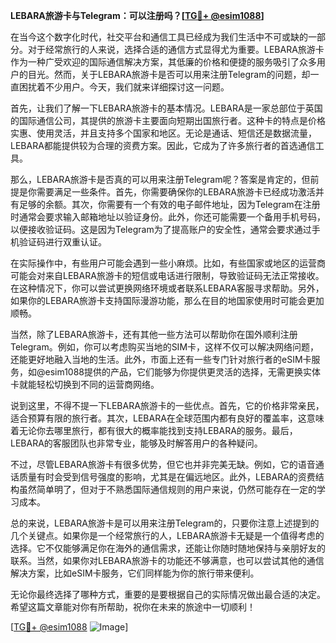 **LEBARA旅游卡与Telegram：可以注册吗？[[TG💪+ @esim1088](https://t.me/s/esim1088)]**

在当今这个数字化时代，社交平台和通信工具已经成为我们生活中不可或缺的一部分。对于经常旅行的人来说，选择合适的通信方式显得尤为重要。LEBARA旅游卡作为一种广受欢迎的国际通信解决方案，其低廉的价格和便捷的服务吸引了众多用户的目光。然而，关于LEBARA旅游卡是否可以用来注册Telegram的问题，却一直困扰着不少用户。今天，我们就来详细探讨这一问题。

首先，让我们了解一下LEBARA旅游卡的基本情况。LEBARA是一家总部位于英国的国际通信公司，其提供的旅游卡主要面向短期出国旅行者。这种卡的特点是价格实惠、使用灵活，并且支持多个国家和地区。无论是通话、短信还是数据流量，LEBARA都能提供较为合理的资费方案。因此，它成为了许多旅行者的首选通信工具。

那么，LEBARA旅游卡是否真的可以用来注册Telegram呢？答案是肯定的，但前提是你需要满足一些条件。首先，你需要确保你的LEBARA旅游卡已经成功激活并有足够的余额。其次，你需要有一个有效的电子邮件地址，因为Telegram在注册时通常会要求输入邮箱地址以验证身份。此外，你还可能需要一个备用手机号码，以便接收验证码。这是因为Telegram为了提高账户的安全性，通常会要求通过手机验证码进行双重认证。

在实际操作中，有些用户可能会遇到一些小麻烦。比如，有些国家或地区的运营商可能会对来自LEBARA旅游卡的短信或电话进行限制，导致验证码无法正常接收。在这种情况下，你可以尝试更换网络环境或者联系LEBARA客服寻求帮助。另外，如果你的LEBARA旅游卡支持国际漫游功能，那么在目的地国家使用时可能会更加顺畅。

当然，除了LEBARA旅游卡，还有其他一些方法可以帮助你在国外顺利注册Telegram。例如，你可以考虑购买当地的SIM卡，这样不仅可以解决网络问题，还能更好地融入当地的生活。此外，市面上还有一些专门针对旅行者的eSIM卡服务，如@esim1088提供的产品，它们能够为你提供更灵活的选择，无需更换实体卡就能轻松切换到不同的运营商网络。

说到这里，不得不提一下LEBARA旅游卡的一些优点。首先，它的价格非常亲民，适合预算有限的旅行者。其次，LEBARA在全球范围内都有良好的覆盖率，这意味着无论你去哪里旅行，都有很大的概率能找到支持LEBARA的服务。最后，LEBARA的客服团队也非常专业，能够及时解答用户的各种疑问。

不过，尽管LEBARA旅游卡有很多优势，但它也并非完美无缺。例如，它的语音通话质量有时会受到信号强度的影响，尤其是在偏远地区。此外，LEBARA的资费结构虽然简单明了，但对于不熟悉国际通信规则的用户来说，仍然可能存在一定的学习成本。

总的来说，LEBARA旅游卡是可以用来注册Telegram的，只要你注意上述提到的几个关键点。如果你是一个经常旅行的人，LEBARA旅游卡无疑是一个值得考虑的选择。它不仅能够满足你在海外的通信需求，还能让你随时随地保持与亲朋好友的联系。当然，如果你对LEBARA旅游卡的功能还不够满意，也可以尝试其他的通信解决方案，比如eSIM卡服务，它们同样能为你的旅行带来便利。

无论你最终选择了哪种方式，重要的是要根据自己的实际情况做出最合适的决定。希望这篇文章能对你有所帮助，祝你在未来的旅途中一切顺利！ 

[[TG💪+ @esim1088](https://t.me/s/esim1088) ![Image](https://i.postimg.cc/4NQfJmqS/Snipaste-2025-05-13-00-14-12.png)]